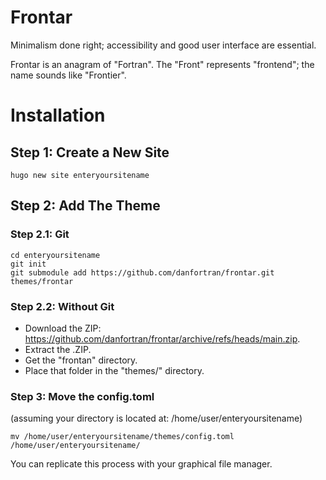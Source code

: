 # Frontar
Minimalism done right; accessibility and good user interface are essential.

Frontar is an anagram of "Fortran". The "Front" represents "frontend"; the name sounds like "Frontier".

# Installation
## Step 1: Create a New Site
``hugo new site enteryoursitename``

## Step 2: Add The Theme
### Step 2.1: Git
```
cd enteryoursitename
git init
git submodule add https://github.com/danfortran/frontar.git themes/frontar
```
### Step 2.2: Without Git
- Download the ZIP: https://github.com/danfortran/frontar/archive/refs/heads/main.zip.
- Extract the .ZIP.
- Get the "frontan" directory.
- Place that folder in the "themes/" directory.

### Step 3: Move the config.toml
(assuming your directory is located at: /home/user/enteryoursitename)

``mv /home/user/enteryoursitename/themes/config.toml /home/user/enteryoursitename/``

You can replicate this process with your graphical file manager.
